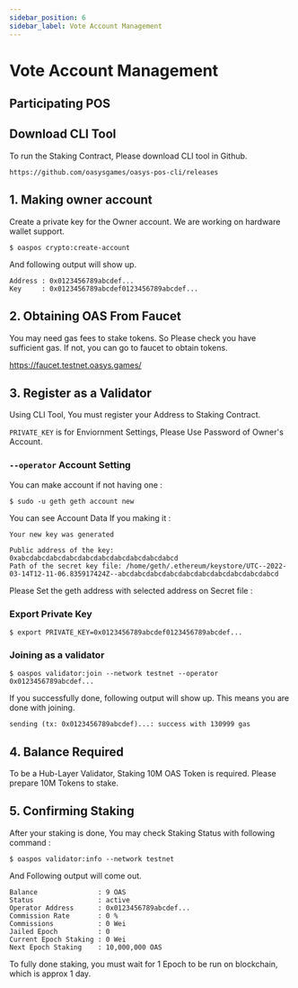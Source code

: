 ```yaml
---
sidebar_position: 6
sidebar_label: Vote Account Management
---
```


# Vote Account Management

## Participating POS
    
## Download CLI Tool

To run the Staking Contract, Please download CLI tool in Github.
    
    https://github.com/oasysgames/oasys-pos-cli/releases

    
## 1. Making owner account

Create a private key for the Owner account.
We are working on hardware wallet support.
    
```
$ oaspos crypto:create-account
```
And following output will show up. 

```
Address : 0x0123456789abcdef...
Key     : 0x0123456789abcdef0123456789abcdef...
```

## 2. Obtaining OAS From Faucet

You may need gas fees to stake tokens. So Please check you have sufficient gas. If not, you can go to faucet to obtain tokens.

https://faucet.testnet.oasys.games/
    
## 3. Register as a Validator
    
Using CLI Tool, You must register your Address to Staking Contract.
    
`PRIVATE_KEY` is for Enviornment Settings, Please Use Password of Owner's Account.
    
### `--operator` Account Setting

You can make account if not having one : 
```
$ sudo -u geth geth account new
```

You can see Account Data If you making it : 

```
Your new key was generated
    
Public address of the key:   0xabcdabcdabcdabcdabcdabcdabcdabcdabcdabcd
Path of the secret key file: /home/geth/.ethereum/keystore/UTC--2022-03-14T12-11-06.835917424Z--abcdabcdabcdabcdabcdabcdabcdabcdabcdabcd
```

Please Set the geth address with selected address on Secret file : 

### Export Private Key 
    
```
$ export PRIVATE_KEY=0x0123456789abcdef0123456789abcdef...
```

### Joining as a validator 
    
```
$ oaspos validator:join --network testnet --operator 0x0123456789abcdef...
```
    
If you successfully done, following output will show up. This means you are done with joining.
```
sending (tx: 0x0123456789abcdef)...: success with 130999 gas
```
    
## 4. Balance Required

To be a Hub-Layer Validator, Staking 10M OAS Token is required. Please prepare 10M Tokens to stake. 
    
    
## 5. Confirming Staking

After your staking is done, You may check Staking Status with following command : 
    
```
$ oaspos validator:info --network testnet
```
And Following output will come out.

```
Balance               : 9 OAS
Status                : active
Operator Address      : 0x0123456789abcdef...
Commission Rate       : 0 %
Commissions           : 0 Wei
Jailed Epoch          : 0
Current Epoch Staking : 0 Wei
Next Epoch Staking    : 10,000,000 OAS
```
    
To fully done staking, you must wait for 1 Epoch to be run on blockchain, which is approx 1 day. 